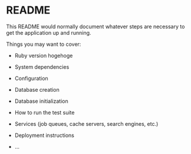 # README

This README would normally document whatever steps are necessary to get the
application up and running.

Things you may want to cover:

* Ruby version
hogehoge
* System dependencies

* Configuration

* Database creation

* Database initialization

* How to run the test suite

* Services (job queues, cache servers, search engines, etc.)

* Deployment instructions

* ...
